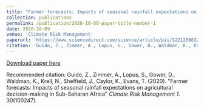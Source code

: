 ```yaml
---
title: "Farmer forecasts: Impacts of seasonal rainfall expectations on agricultural decision-making in Sub-Saharan Africa"
collection: publications
permalink: /publication/2020-10-09-paper-title-number-1
date: 2020-10-09
venue: 'Climate Risk Management'
paperurl: 'https://www.sciencedirect.com/science/article/pii/S2212096320300371'
citation: 'Guido, Z., Zimmer, A., Lopus, S., Gower, D., Waldman, K., Krell, N., Sheffield, J., Caylor, K., Evans, T. (2020). &quot;Farmer forecasts: Impacts of seasonal rainfall expectations on agricultural decision-making in Sub-Saharan Africa.&quot; <i>Climate Risk Management 1</i>. 30(100247).'
---
```

[Download paper here](http://academicpages.github.io/files/paper1.pdf)

Recommended citation: Guido, Z., Zimmer, A., Lopus, S., Gower, D., Waldman, K., Krell, N., Sheffield, J., Caylor, K., Evans, T. (2020). "Farmer forecasts: Impacts of seasonal rainfall expectations on agricultural decision-making in Sub-Saharan Africa" <i>Climate Risk Management 1</i>. 30(100247).
